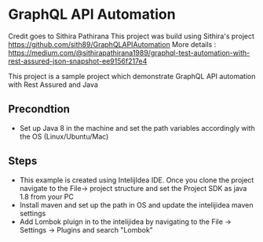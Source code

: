 # GraphQL API Automation

Credit goes to Sithira Pathirana
This project was build using Sithira's project https://github.com/sith89/GraphQLAPIAutomation
More details : https://medium.com/@sithirapathirana1989/graphql-test-automation-with-rest-assured-json-snapshot-ee9156f217e4


This project is a sample project which demonstrate GraphQL API automation with Rest Assured and Java

Precondtion
-----------
* Set up Java 8 in the machine and set the path variables accordingly with the OS (Linux/Ubuntu/Mac)

Steps
-----

* This example is created using IntelijIdea IDE. Once you clone the project navigate to the File-> project structure and set the Project SDK as java 1.8 from your PC 
* Install maven and  set up the path in OS and update the intelijidea maven settings
* Add Lombok pluign in to the intelijidea by navigating to the File -> Settings -> Plugins and search "Lombok"

